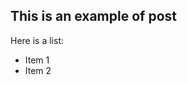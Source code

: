 <!--
  tags: Tag 1, Tag 2, Tag 3
  category: Category 1
  title: Post title A
  date: 2014-01-01
-->

This is an example of post
--------------------------

Here is a list:

  * Item 1
  * Item 2
